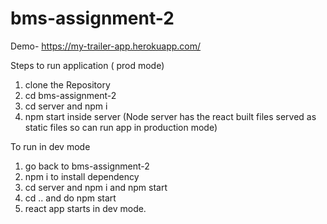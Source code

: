 # bms-assignment-2

Demo- https://my-trailer-app.herokuapp.com/

Steps to run application ( prod mode)

1. clone the Repository
2. cd bms-assignment-2 
3. cd server and npm i 
4. npm start inside server (Node server has the react built files served as static files so can run app in production mode)

To run in dev mode

1. go back to bms-assignment-2
2. npm i to install dependency
3. cd server and npm i and npm start
4. cd .. and do npm start
3. react app starts in dev mode.
